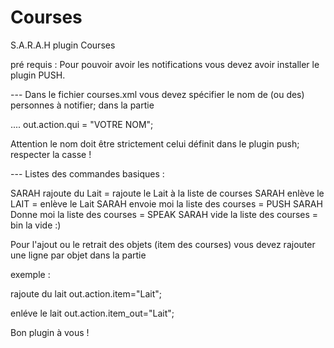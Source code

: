 Courses
=======

S.A.R.A.H plugin Courses

pré requis : Pour pouvoir avoir les notifications vous devez avoir installer le plugin PUSH.

--- Dans le fichier courses.xml vous devez spécifier le nom de (ou des) personnes à notifier; dans la partie
<!-- envoie via push-->
....
out.action.qui = "VOTRE NOM";

Attention le nom doit être strictement celui définit dans le plugin push; respecter la casse !


--- Listes des commandes basiques : 

SARAH rajoute du Lait = rajoute le Lait à la liste de courses
SARAH enlève le LAIT = enlève le Lait
SARAH envoie moi la liste des courses = PUSH
SARAH Donne moi la liste des courses = SPEAK
SARAH vide la liste des courses = bin la vide :)

Pour l'ajout ou le retrait des objets (item des courses) vous devez rajouter une ligne par objet dans la partie 
<!--liste des courses-->
exemple : 

<item>rajoute du lait
    <tag>out.action.item="Lait";</tag>
</item>

<item>enléve le lait
    <tag>out.action.item_out="Lait";</tag>
</item>

Bon plugin à vous ! 

